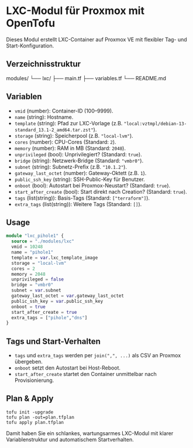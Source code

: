 # LXC-Modul für Proxmox mit OpenTofu

Dieses Modul erstellt LXC-Container auf Proxmox VE mit flexibler Tag- und Start-Konfiguration.

## Verzeichnisstruktur

modules/
└── lxc/
├── main.tf
├── variables.tf
└── README.md


## Variablen

- `vmid` (number): Container-ID (100–9999).
- `name` (string): Hostname.
- `template` (string): Pfad zur LXC-Vorlage (z.B. `"local:vztmpl/debian-13-standard_13.1-2_amd64.tar.zst"`).
- `storage` (string): Speicherpool (z.B. `"local-lvm"`).
- `cores` (number): CPU-Cores (Standard: `2`).
- `memory` (number): RAM in MB (Standard: `2048`).
- `unprivileged` (bool): Unprivilegiert? (Standard: `true`).
- `bridge` (string): Netzwerk-Bridge (Standard: `"vmbr0"`).
- `subnet` (string): Subnetz-Prefix (z.B. `"10.1.2"`).
- `gateway_last_octet` (number): Gateway-Oktett (z.B. `1`).
- `public_ssh_key` (string): SSH-Public-Key für Benutzer.
- `onboot` (bool): Autostart bei Proxmox-Neustart? (Standard: `true`).
- `start_after_create` (bool): Start direkt nach Creation? (Standard: `true`).
- `tags` (list(string)): Basis-Tags (Standard: `["terraform"]`).
- `extra_tags` (list(string)): Weitere Tags (Standard: `[]`).

## Usage

```tf
module "lxc_pihole1" {
  source = "./modules/lxc"
  vmid = 10248
  name = "pihole1"
  template = var.lxc_template_image
  storage = "local-lvm"
  cores = 2
  memory = 2048
  unprivileged = false
  bridge = "vmbr0"
  subnet = var.subnet
  gateway_last_octet = var.gateway_last_octet
  public_ssh_key = var.public_ssh_key
  onboot = true
  start_after_create = true
  extra_tags = ["pihole","dns"]
}
```

## Tags und Start-Verhalten

- `tags` und `extra_tags` werden per `join(",", ...)` als CSV an Proxmox übergeben.
- `onboot` setzt den Autostart bei Host-Reboot.
- `start_after_create` startet den Container unmittelbar nach Provisionierung.

## Plan & Apply

```
tofu init -upgrade
tofu plan -out=plan.tfplan
tofu apply plan.tfplan
```

Damit haben Sie ein schlankes, wartungsarmes LXC-Modul mit klarer Variablenstruktur und automatischem Startverhalten.
